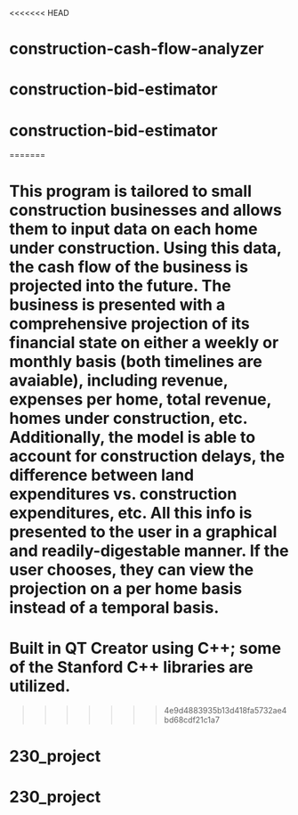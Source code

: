 <<<<<<< HEAD
# construction-cash-flow-analyzer
# construction-bid-estimator
# construction-bid-estimator
=======
# This program is tailored to small construction businesses and allows them to input data on each home under construction. Using this data, the cash flow of the business is projected into the future. The business is presented with a comprehensive projection of its financial state on either a weekly or monthly basis (both timelines are avaiable), including revenue, expenses per home, total revenue, homes under construction, etc. Additionally, the model is able to account for construction delays, the difference between land expenditures vs. construction expenditures, etc. All this info is presented to the user in a graphical and readily-digestable manner. If the user chooses, they can view the projection on a per home basis instead of a temporal basis.

# Built in QT Creator using C++; some of the Stanford C++ libraries are utilized.
>>>>>>> 4e9d4883935b13d418fa5732ae4bd68cdf21c1a7
# 230_project
# 230_project
